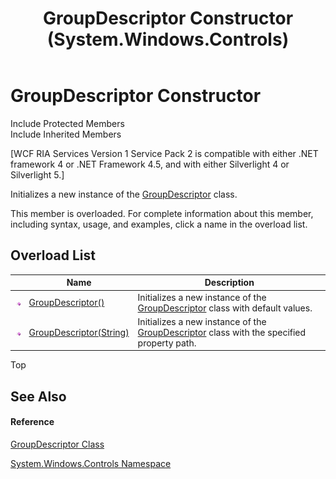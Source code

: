 ﻿---
title: GroupDescriptor Constructor  (System.Windows.Controls)
TOCTitle: GroupDescriptor Constructor
ms:assetid: Overload:System.Windows.Controls.GroupDescriptor.#ctor
ms:mtpsurl: https://msdn.microsoft.com/en-us/library/system.windows.controls.groupdescriptor.groupdescriptor(v=VS.91)
ms:contentKeyID: 28754849
ms.date: 01/27/2012
mtps_version: v=VS.91
f1_keywords:
- System.Windows.Controls.GroupDescriptor.#ctor
- System.Windows.Controls.GroupDescriptor.GroupDescriptor
dev_langs:
- CSharp
- JScript
- VB
- FSharp
---

# GroupDescriptor Constructor

Include Protected Members  
Include Inherited Members  

\[WCF RIA Services Version 1 Service Pack 2 is compatible with either .NET framework 4 or .NET Framework 4.5, and with either Silverlight 4 or Silverlight 5.\]

Initializes a new instance of the [GroupDescriptor](ff423125\(v=vs.91\).md) class.

This member is overloaded. For complete information about this member, including syntax, usage, and examples, click a name in the overload list.

## Overload List

<table>
<thead>
<tr class="header">
<th> </th>
<th>Name</th>
<th>Description</th>
</tr>
</thead>
<tbody>
<tr class="odd">
<td><img src="images\Ff423329.pubmethod(en-us,VS.91).gif" title="Public method" alt="Public method" /></td>
<td><a href="ff422821(v=vs.91).md">GroupDescriptor()</a></td>
<td>Initializes a new instance of the <a href="ff423125(v=vs.91).md">GroupDescriptor</a> class with default values.</td>
</tr>
<tr class="even">
<td><img src="images\Ff423329.pubmethod(en-us,VS.91).gif" title="Public method" alt="Public method" /></td>
<td><a href="ff422417(v=vs.91).md">GroupDescriptor(String)</a></td>
<td>Initializes a new instance of the <a href="ff423125(v=vs.91).md">GroupDescriptor</a> class with the specified property path.</td>
</tr>
</tbody>
</table>

Top

## See Also

#### Reference

[GroupDescriptor Class](ff423125\(v=vs.91\).md)

[System.Windows.Controls Namespace](ms590941\(v=vs.91\).md)

